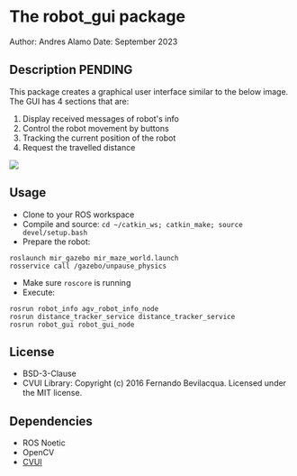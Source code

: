 # The robot_gui package

Author: Andres Alamo 
Date: September 2023

## Description **PENDING**

This package creates a graphical user interface similar to the below image.
The GUI has 4 sections that are:
1. Display received messages of robot's info
2. Control the robot movement by buttons
3. Tracking the current position of the robot
4. Request the travelled distance

![](robot_gui/proposed_layout/gui_example.png)

## Usage

- Clone to your ROS workspace 
- Compile and source: 
`cd ~/catkin_ws; catkin_make; source devel/setup.bash`  
- Prepare the robot:
```
roslaunch mir_gazebo mir_maze_world.launch
rosservice call /gazebo/unpause_physics
```
- Make sure `roscore` is running  
- Execute: 
```  
rosrun robot_info agv_robot_info_node
rosrun distance_tracker_service distance_tracker_service
rosrun robot_gui robot_gui_node
``` 

## License
- BSD-3-Clause
- CVUI Library: Copyright (c) 2016 Fernando Bevilacqua. Licensed under the MIT license.

## Dependencies
- ROS Noetic
- OpenCV
- [CVUI](https://github.com/Dovyski/cvui)